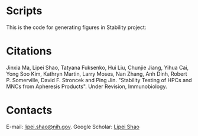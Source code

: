 # Scripts
This is the code for generating figures in Stability project:

# Citations
Jinxia Ma, Lipei Shao, Tatyana Fuksenko, Hui Liu, Chunjie Jiang, Yihua Cai, Yong Soo Kim, Kathryn Martin, Larry Moses, Nan Zhang, Anh Dinh, Robert P. Somerville, David F. Stroncek and Ping Jin. "Stability Testing of HPCs and MNCs from Apheresis Products". Under Revision, Immunobiology.

# Contacts
E-mail: lipei.shao@nih.gov. 
Google Scholar: [Lipei Shao](https://scholar.google.com/citations?hl=en&user=7p3sqxIAAAAJ&view_op=list_works)
